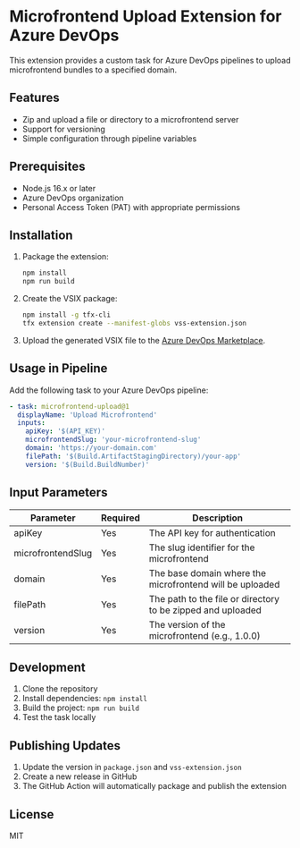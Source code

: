 # Microfrontend Upload Extension for Azure DevOps

This extension provides a custom task for Azure DevOps pipelines to upload microfrontend bundles to a specified domain.

## Features

- Zip and upload a file or directory to a microfrontend server
- Support for versioning
- Simple configuration through pipeline variables

## Prerequisites

- Node.js 16.x or later
- Azure DevOps organization
- Personal Access Token (PAT) with appropriate permissions

## Installation

1. Package the extension:
   ```bash
   npm install
   npm run build
   ```

2. Create the VSIX package:
   ```bash
   npm install -g tfx-cli
   tfx extension create --manifest-globs vss-extension.json
   ```

3. Upload the generated VSIX file to the [Azure DevOps Marketplace](https://marketplace.visualstudio.com/azuredevops).

## Usage in Pipeline

Add the following task to your Azure DevOps pipeline:

```yaml
- task: microfrontend-upload@1
  displayName: 'Upload Microfrontend'
  inputs:
    apiKey: '$(API_KEY)'
    microfrontendSlug: 'your-microfrontend-slug'
    domain: 'https://your-domain.com'
    filePath: '$(Build.ArtifactStagingDirectory)/your-app'
    version: '$(Build.BuildNumber)'
```

## Input Parameters

| Parameter | Required | Description |
|-----------|----------|-------------|
| apiKey | Yes | The API key for authentication |
| microfrontendSlug | Yes | The slug identifier for the microfrontend |
| domain | Yes | The base domain where the microfrontend will be uploaded |
| filePath | Yes | The path to the file or directory to be zipped and uploaded |
| version | Yes | The version of the microfrontend (e.g., 1.0.0) |

## Development

1. Clone the repository
2. Install dependencies: `npm install`
3. Build the project: `npm run build`
4. Test the task locally

## Publishing Updates

1. Update the version in `package.json` and `vss-extension.json`
2. Create a new release in GitHub
3. The GitHub Action will automatically package and publish the extension

## License

MIT
